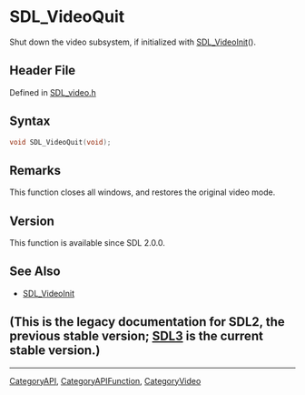 # SDL_VideoQuit

Shut down the video subsystem, if initialized with [SDL_VideoInit](SDL_VideoInit)().

## Header File

Defined in [SDL_video.h](https://github.com/libsdl-org/SDL/blob/SDL2/include/SDL_video.h)

## Syntax

```c
void SDL_VideoQuit(void);
```

## Remarks

This function closes all windows, and restores the original video mode.

## Version

This function is available since SDL 2.0.0.

## See Also

- [SDL_VideoInit](SDL_VideoInit)


## (This is the legacy documentation for SDL2, the previous stable version; [SDL3](https://wiki.libsdl.org/SDL3/) is the current stable version.)



----
[CategoryAPI](CategoryAPI), [CategoryAPIFunction](CategoryAPIFunction), [CategoryVideo](CategoryVideo)

